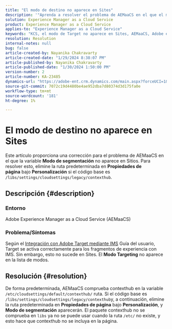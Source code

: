 ```yaml
---
title: "El modo de destino no aparece en Sites"
description: '"Aprenda a resolver el problema de AEMaaCS en el que el modo de Target no aparece en Sites".'
solution: Experience Manager as a Cloud Service
product: Experience Manager as a Cloud Service
applies-to: "Experience Manager as a Cloud Service"
keywords: "KCS, el modo de Target no aparece en Sites, AEMaaCS, Adobe experience manager as a cloud service"
resolution: Resolution
internal-notes: null
bug: false
article-created-by: Nayanika Chakravarty
article-created-date: "1/29/2024 8:38:07 PM"
article-published-by: Nayanika Chakravarty
article-published-date: "1/30/2024 1:50:00 PM"
version-number: 2
article-number: KA-23485
dynamics-url: "https://adobe-ent.crm.dynamics.com/main.aspx?forceUCI=1&pagetype=entityrecord&etn=knowledgearticle&id=1b33174b-e6be-ee11-9079-6045bd006149"
source-git-commit: 7072c19d4480be4ae952dba7d80374d3d175fa0e
workflow-type: tm+mt
source-wordcount: '181'
ht-degree: 1%

---
```


# El modo de destino no aparece en Sites


Este artículo proporciona una corrección para el problema de AEMaaCS en el que la variable <b>Modo de segmentación</b> no aparece en Sitios. Para resolver esto, elimine la ruta predeterminada en <b>Propiedades de página</b> bajo <b>Personalización</b> si el código base es `/libs/settings/cloudsettings/legacy/contexthub`.

## Descripción {#description}


### Entorno

Adobe Experience Manager as a Cloud Service (AEMaaCS)

### Problema/Síntomas

Según el [Integración con Adobe Target mediante IMS](https://experienceleague.adobe.com/docs/experience-manager-65/content/sites/administering/integration/integration-target-ims.html) Guía del usuario, Target se activa correctamente para los fragmentos de experiencia con IMS. Sin embargo, esto no sucede en Sites. El <b>Modo Targeting</b> no aparece en la lista de modos.


## Resolución {#resolution}


De forma predeterminada, AEMaaCS comprueba contexthub en la variable `/etc/cloudsettings/default/contexthub/` ruta. Si el código base es `/libs/settings/cloudsettings/legacy/contexthub`y, a continuación, elimine la ruta predeterminada en <b>Propiedades de página</b> bajo <b>Personalización</b>, y <b>Modo de segmentación</b> aparecerán. El paquete contexthub no se comprueba en `libs` ya no se puede usar cuando la ruta `/etc/` no existe, y esto hace que contexthub no se incluya en la página.
